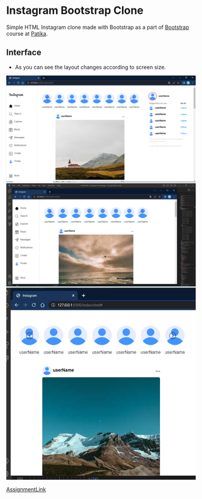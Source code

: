 # Instagram Bootstrap Clone
Simple HTML Instagram clone made with Bootstrap as a part of [Bootstrap](https://academy.patika.dev/courses/bootstrap) course at [Patika](https://academy.patika.dev).

## Interface

- As you can see the layout changes according to screen size.

![xl](assets/ss1.PNG)
![md](assets/ss2.PNG)
![sm](assets/ss3.PNG)

[AssignmentLink](https://academy.patika.dev/courses/bootstrap/odev2)
